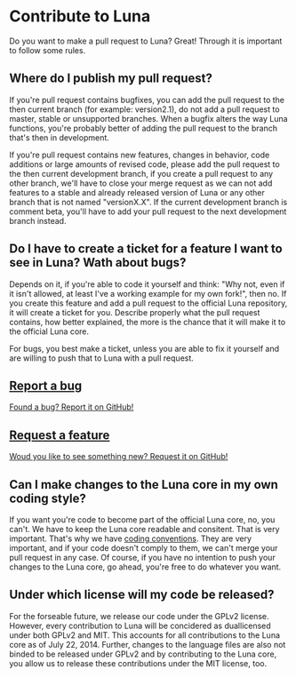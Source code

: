 # Contribute to Luna
Do you want to make a pull request to Luna? Great! Through it is important to follow some rules.

## Where do I publish my pull request?
If you're pull request contains bugfixes, you can add the pull request to the then current branch (for example: version2.1), do not add a pull request to master, stable or unsupported branches. When a bugfix alters the way Luna functions, you're probably better of adding the pull request to the branch that's then in development.

If you're pull request contains new features, changes in behavior, code additions or large amounts of revised code, please add the pull request to the then current development branch, if you create a pull request to any other branch, we'll have to close your merge request as we can not add features to a stable and already released version of Luna or any other branch that is not named "versionX.X". If the current development branch is comment beta, you'll have to add your pull request to the next development branch instead.

## Do I have to create a ticket for a feature I want to see in Luna? Wath about bugs?
Depends on it, if you're able to code it yourself and think: "Why not, even if it isn't allowed, at least I've a working example for my own fork!", then no. If you create this feature and add a pull request to the official Luna repository, it will create a ticket for you. Describe properly what the pull request contains, how better explained, the more is the chance that it will make it to the official Luna core.

For bugs, you best make a ticket, unless you are able to fix it yourself and are willing to push that to Luna with a pull request.

<div class="option-group">
    <a href="https://github.com/GetLuna/Luna/issues/new?template=bug_report.md
" class="btn btn-light btn-docs btn-block">
		<div class="row">
			<div class="col-11">
				<h2><i class="fal fa-fw fa-bug"></i> Report a bug</h2>
				<p>Found a bug? Report it on GitHub!</p>
			</div>
			<div class="col-1 col-arrow">
				<i class="fal fa-fw fa-arrow-right"></i>
			</div>
		</div>
	</a>
	<a href="https://github.com/GetLuna/Luna/issues/new?template=feature_request.md
" class="btn btn-light btn-docs btn-block">
		<div class="row">
			<div class="col-11">
				<h2><i class="fal fa-fw fa-box-open"></i> Request a feature</h2>
				<p>Woud you like to see something new? Request it on GitHub!</p>
			</div>
			<div class="col-1 col-arrow">
				<i class="fal fa-fw fa-arrow-right"></i>
			</div>
		</div>
	</a>
</div>

## Can I make changes to the Luna core in my own coding style?
If you want you're code to become  part of the official Luna core, no, you can't. We have to keep the Luna core readable and consitent. That is very important. That's why we have [coding conventions](php_conventions). They are very important, and if your code doesn't comply to them, we can't merge your pull request in any case. Of course, if you have no intention to push your changes to the Luna core, go ahead, you're free to do whatever you want.

## Under which license will my code be released?
For the forseable future, we release our code under the GPLv2 license. However, every contribution to Luna will be concidered as duallicensed under both GPLv2 and MIT. This accounts for all contributions to the Luna core as of July 22, 2014. Further, changes to the language files are also not binded to be released under GPLv2 and by contributing to the Luna core, you allow us to release these contributions under the MIT license, too.